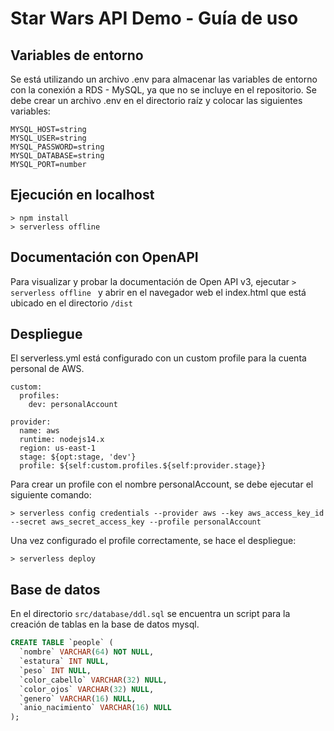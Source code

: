 # Star Wars API Demo - Guía de uso

## Variables de entorno

Se está utilizando un archivo .env para almacenar las variables de entorno con la conexión a RDS - MySQL, ya que no se incluye en el repositorio.
Se debe crear un archivo .env en el directorio raíz y colocar las siguientes variables:

```
MYSQL_HOST=string
MYSQL_USER=string
MYSQL_PASSWORD=string
MYSQL_DATABASE=string
MYSQL_PORT=number
```

## Ejecución en localhost

```
> npm install
> serverless offline
```

## Documentación con OpenAPI

Para visualizar y probar la documentación de Open API v3, ejecutar ```> serverless offline ``` y abrir en el navegador web el index.html que está ubicado en el directorio ```/dist```

## Despliegue

El serverless.yml está configurado con un custom profile para la cuenta personal de AWS.
```
custom:
  profiles:
    dev: personalAccount

provider:
  name: aws
  runtime: nodejs14.x
  region: us-east-1
  stage: ${opt:stage, 'dev'}
  profile: ${self:custom.profiles.${self:provider.stage}}

```

Para crear un profile con el nombre personalAccount, se debe ejecutar el siguiente comando:

```
> serverless config credentials --provider aws --key aws_access_key_id --secret aws_secret_access_key --profile personalAccount
```

Una vez configurado el profile correctamente, se hace el despliegue:

```
> serverless deploy 
```

## Base de datos

En el directorio ```src/database/ddl.sql``` se encuentra un script para la creación de tablas en la base de datos mysql.

```sql
CREATE TABLE `people` (
  `nombre` VARCHAR(64) NOT NULL,
  `estatura` INT NULL,
  `peso` INT NULL,
  `color_cabello` VARCHAR(32) NULL,
  `color_ojos` VARCHAR(32) NULL,
  `genero` VARCHAR(16) NULL,
  `anio_nacimiento` VARCHAR(16) NULL
);
```
